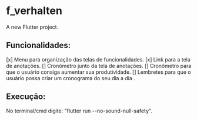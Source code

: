 # f_verhalten

A new Flutter project.

## Funcionalidades:

[x] Menu para organização das telas de funcionalidades.
  [x] Link para a tela de anotações.
    [] Cronômetro junto da tela de anotações.
[] Cronômetro para que o usuário consiga aumentar sua produtividade.
[] Lembretes para que o usuário possa criar um cronograma do seu dia a dia .

## Execução:
  No terminal/cmd digite: "flutter run --no-sound-null-safety".
